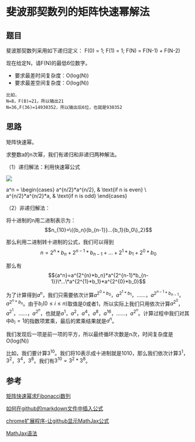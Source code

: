 # 斐波那契数列的矩阵快速幂解法
## 题目

斐波那契数列采用如下递归定义：
F(0) = 1;
F(1) = 1;
F(N) = F(N-1) + F(N-2)

现在给定N，请F(N)的最低6位数字。

 - 要求最差时间复杂度：O(log(N))
 - 要求最差空间复杂度：O(log(N))
```
比如，
N=8，F(8)=21，所以输出21
N=36,F(36)=14930352，所以输出后6位，也就是930352
```

## 思路

矩阵快速幂。

求整数a的n次幂，我们有递归和非递归两种解法。

（1）递归解法：利用快速幂公式

<img src="https://github.com/fangrui006/Algorithm-Data-Structure/blob/master/resources/pic/%E5%BF%AB%E9%80%9F%E5%B9%82%E5%85%AC%E5%BC%8F.png" style="border:none;">

a^n = 
\begin{cases}
a^{n/2}*a^{n/2}, & \text{if n is even} \\
a^{n/2}*a^{n/2}*a, & \text{if n is odd}
\end{cases}


（2）非递归解法：

将十进制的n用二进制表示为：
$$n_{10}=\({b_n}{b_{n-1}}...{b_1}{b_0\)_2}$$

那么利用二进制转十进制的公式，我们可以得到
$$n=2^{n}*b_{n}+2^{n-1}*b_{n-1}+...+2^{1}*b_{1}+2^{0}*b_{0}$$

那么有
$${a^n}=a^{2^{n}*b_n}*a^{2^{n-1}*b_{n-1}}\*...\*a^{2^{1}*b_1}*a^{2^{0}*b_0}$$

为了计算得到$a^n$，我们只需要依次计算$a^{2^{0}*b_0}$，$a^{2^{1}*b_1}$，……，$a^{2^{n-1}*b_{n-1}}$，$a^{2^{n}*b_n}$。由于$b_i (0 \le {i} \le {n})$取值是0或者1，所以实际上我们只用依次计算$a^{2^{0}}$，$a^{2^{1}}$，……，$a^{2^{n}}$，也就是$a^{1}$，$a^{2}$，$a^{4}$，$a^{8}$，$a^{16}$，……，$a^{2^{n}}$。计算过程中我们对其中$b_i=1$的指数项累乘，最后的累乘结果就是$a^n$。

我们发现后一项是前一项的平方，所以最终循环次数是n次，时间复杂度是O(log(N))

比如，我们要计算$3^{10}$。我们将10表示成十进制就是1010，那么我们依次计算$3^1$，$3^2$，$3^4$，$3^8$。我们有$3^{10}=3^{2}*3^8$。

## 参考

[矩阵快速幂求Fibonacci数列](http://www.cnblogs.com/dongsheng/archive/2013/06/02/3114073.html)

[如何在github的markdown文件中插入公式](http://www.wanguanglu.com/2016/07/18/github-markdown-equation/)

[chrome扩展程序-让github显示MathJax公式](http://www.wanguanglu.com/2016/07/18/github-markdown-equation/)

[MathJax语法](https://math.meta.stackexchange.com/questions/5020/mathjax-basic-tutorial-and-quick-reference/5044)
